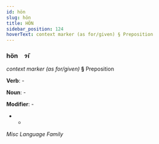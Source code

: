 ```yaml
---
id: hön
slug: hön
title: HÖN
sidebar_position: 124
hoverText: context marker (as for/given) § Preposition
---
```


### hön&emsp;<span kind="abugida">ɂ̃ı</span>

*context marker (as for/given)* **§** Preposition

**Verb**: -

**Noun**: -

**Modifier**: -

- -

*Misc Language Family*